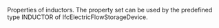 Properties of inductors. The property set can be used by the predefined type INDUCTOR of IfcElectricFlowStorageDevice.